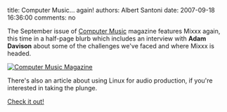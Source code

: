 title: Computer Music... again!
authors: Albert Santoni
date: 2007-09-18 16:36:00
comments: no

The September issue of [Computer Music](http://computermusic.co.uk/) magazine features Mixxx again, this time in a half-page blurb which includes an interview with **Adam Davison** about some of the challenges we've faced and where Mixxx is headed.

[![Computer Music Magazine]({static}/images/news/CM117.jpg)]({static}/images/news/CM117.jpg)

There's also an article about using Linux for audio production, if you're interested in taking the plunge.

[Check it out!](http://www.computermusic.co.uk/page/computermusic?entry=computer_music_117_on_sale)
